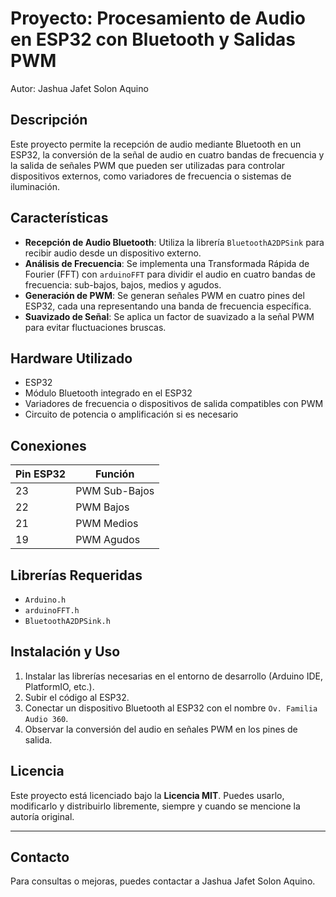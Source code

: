 # Proyecto: Procesamiento de Audio en ESP32 con Bluetooth y Salidas PWM

Autor: Jashua Jafet Solon Aquino

## Descripción
Este proyecto permite la recepción de audio mediante Bluetooth en un ESP32, la conversión de la señal de audio en cuatro bandas de frecuencia y la salida de señales PWM que pueden ser utilizadas para controlar dispositivos externos, como variadores de frecuencia o sistemas de iluminación.

## Características
- **Recepción de Audio Bluetooth**: Utiliza la librería `BluetoothA2DPSink` para recibir audio desde un dispositivo externo.
- **Análisis de Frecuencia**: Se implementa una Transformada Rápida de Fourier (FFT) con `arduinoFFT` para dividir el audio en cuatro bandas de frecuencia: sub-bajos, bajos, medios y agudos.
- **Generación de PWM**: Se generan señales PWM en cuatro pines del ESP32, cada una representando una banda de frecuencia específica.
- **Suavizado de Señal**: Se aplica un factor de suavizado a la señal PWM para evitar fluctuaciones bruscas.

## Hardware Utilizado
- ESP32
- Módulo Bluetooth integrado en el ESP32
- Variadores de frecuencia o dispositivos de salida compatibles con PWM
- Circuito de potencia o amplificación si es necesario

## Conexiones
| Pin ESP32 | Función |
|-----------|---------|
| 23        | PWM Sub-Bajos |
| 22        | PWM Bajos |
| 21        | PWM Medios |
| 19        | PWM Agudos |

## Librerías Requeridas
- `Arduino.h`
- `arduinoFFT.h`
- `BluetoothA2DPSink.h`

## Instalación y Uso
1. Instalar las librerías necesarias en el entorno de desarrollo (Arduino IDE, PlatformIO, etc.).
2. Subir el código al ESP32.
3. Conectar un dispositivo Bluetooth al ESP32 con el nombre `Ov. Familia Audio 360`.
4. Observar la conversión del audio en señales PWM en los pines de salida.

## Licencia
Este proyecto está licenciado bajo la **Licencia MIT**. Puedes usarlo, modificarlo y distribuirlo libremente, siempre y cuando se mencione la autoría original.

---

## Contacto
Para consultas o mejoras, puedes contactar a Jashua Jafet Solon Aquino.

